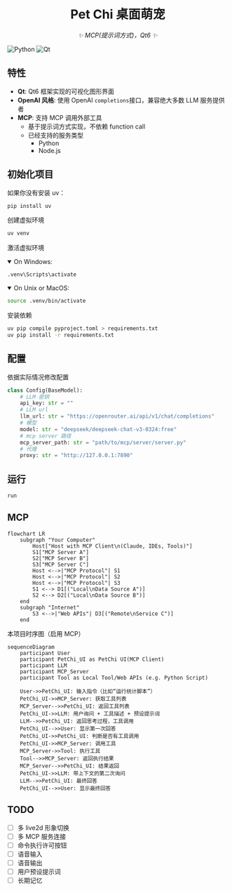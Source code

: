 <div align="center">

# Pet Chi 桌面萌宠

_✨ MCP(提示词方式)，Qt6 ✨_

</div>

<img src="https://img.shields.io/badge/Python-3.10+-f09?style=flat&logo=Python&logoColor=fc5&labelColor=3776AB" alt="Python">
<img src="https://img.shields.io/badge/Qt-6-41CD52?style=flat&logo=Qt&logoColor=fff&labelColor=41CD52" alt="Qt">

## 特性

- **Qt**: Qt6 框架实现的可视化图形界面
- **OpenAI 风格**: 使用 OpenAI `completions`接口，兼容绝大多数 LLM 服务提供者
- **MCP**: 支持 MCP 调用外部工具
  - 基于提示词方式实现，不依赖 function call
  - 已经支持的服务类型
    - Python
    - Node.js

## 初始化项目

如果你没有安装 uv：

```sh
pip install uv
```

创建虚拟环境

```sh
uv venv
```

激活虚拟环境

<details open>
<summary>On Windows:</summary>

```sh
.venv\Scripts\activate
```

</details>

<details open>
<summary>On Unix or MacOS:</summary>

```sh
source .venv/bin/activate
```

</details>

安装依赖

```sh
uv pip compile pyproject.toml > requirements.txt
uv pip install -r requirements.txt
```

## 配置

依据实际情况修改配置

```Python
class Config(BaseModel):
    # LLM 密钥
    api_key: str = ""
    # LLM url
    llm_url: str = "https://openrouter.ai/api/v1/chat/completions"
    # 模型
    model: str = "deepseek/deepseek-chat-v3-0324:free"
    # mcp server 路径
    mcp_server_path: str = "path/to/mcp/server/server.py"
    # 代理
    proxy: str = "http://127.0.0.1:7890"
```

## 运行

```sh
run
```

## MCP

```mermaid
flowchart LR
    subgraph "Your Computer"
        Host["Host with MCP Client\n(Claude, IDEs, Tools)"]
        S1["MCP Server A"]
        S2["MCP Server B"]
        S3["MCP Server C"]
        Host <-->|"MCP Protocol"| S1
        Host <-->|"MCP Protocol"| S2
        Host <-->|"MCP Protocol"| S3
        S1 <--> D1[("Local\nData Source A")]
        S2 <--> D2[("Local\nData Source B")]
    end
    subgraph "Internet"
        S3 <-->|"Web APIs"| D3[("Remote\nService C")]
    end
```

本项目时序图（启用 MCP）

```mermaid
sequenceDiagram
    participant User
    participant PetChi_UI as PetChi UI(MCP Client)
    participant LLM
    participant MCP_Server
    participant Tool as Local Tool/Web APIs (e.g. Python Script)

    User->>PetChi_UI: 输入指令（比如“运行统计脚本”）
    PetChi_UI->>MCP_Server: 获取工具列表
    MCP_Server-->>PetChi_UI: 返回工具列表
    PetChi_UI->>LLM: 用户询问 + 工具描述 + 预设提示词
    LLM-->>PetChi_UI: 返回思考过程，工具调用
    PetChi_UI-->>User: 显示第一次回答
    PetChi_UI->>PetChi_UI: 判断是否有工具调用
    PetChi_UI->>MCP_Server: 调用工具
    MCP_Server->>Tool: 执行工具
    Tool-->>MCP_Server: 返回执行结果
    MCP_Server-->>PetChi_UI: 结果返回
    PetChi_UI->>LLM: 带上下文的第二次询问
    LLM-->>PetChi_UI: 最终回答
    PetChi_UI-->>User: 显示最终回答
```

## TODO

- [ ] 多 live2d 形象切换
- [ ] 多 MCP 服务连接
- [ ] 命令执行许可按钮
- [ ] 语音输入
- [ ] 语音输出
- [ ] 用户预设提示词
- [ ] 长期记忆
